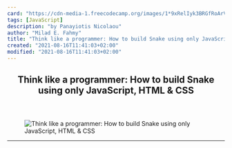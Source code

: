 ```yaml
---
card: "https://cdn-media-1.freecodecamp.org/images/1*9xRelIyk3BRGfRoArVU6wA.png"
tags: [JavaScript]
description: "by Panayiotis Nicolaou"
author: "Milad E. Fahmy"
title: "Think like a programmer: How to build Snake using only JavaScript, HTML & CSS"
created: "2021-08-16T11:41:03+02:00"
modified: "2021-08-16T11:41:03+02:00"
---
```

<div class="site-wrapper">
<main id="site-main" class="site-main outer">
<div class="inner">
<article class="post-full post tag-javascript tag-games tag-programming tag-technology tag-css ">
<header class="post-full-header">
<h1 class="post-full-title">Think like a programmer: How to build Snake using only JavaScript, HTML &amp; CSS</h1>
</header>
<figure class="post-full-image">
<picture>
<source media="(max-width: 700px)" sizes="1px" srcset="data:image/gif;base64,R0lGODlhAQABAIAAAAAAAP///yH5BAEAAAAALAAAAAABAAEAAAIBRAA7 1w">
<source media="(min-width: 701px)" sizes="(max-width: 800px) 400px,
(max-width: 1170px) 700px,
1400px" srcset="https://cdn-media-1.freecodecamp.org/images/1*9xRelIyk3BRGfRoArVU6wA.png 300w,
https://cdn-media-1.freecodecamp.org/images/1*9xRelIyk3BRGfRoArVU6wA.png 600w,
https://cdn-media-1.freecodecamp.org/images/1*9xRelIyk3BRGfRoArVU6wA.png 1000w,
https://cdn-media-1.freecodecamp.org/images/1*9xRelIyk3BRGfRoArVU6wA.png 2000w">
<img onerror="this.style.display='none'" src="https://cdn-media-1.freecodecamp.org/images/1*9xRelIyk3BRGfRoArVU6wA.png" alt="Think like a programmer: How to build Snake using only JavaScript, HTML &amp; CSS">
</picture>
</figure>
<section class="post-full-content">
<div class="post-content medium-migrated-article">
</div>
<hr>
</section>
</article>
</div>
</main>
</div>
<!-- Google Tag Manager (noscript) -->
<!-- End Google Tag Manager (noscript) -->
